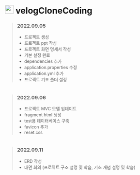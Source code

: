 # <img src="https://static.velog.io/favicon.ico" type="image/x-icon" width="28px"/> velogCloneCoding

> ### 2022.09.05
> - 프로젝트 생성
> - 프로젝트 ppt 작성
> - 프로젝트 화면 명세서 작성
> - 기본 설정 완료
>  - dependencies 추가
>  - application.properties 수정
>  - application.yml 추가
>  - 프로젝트 기초 폴더 설정



#



> ### 2022.09.06
> - 프로젝트 MVC 모델 업데이트
> - fragment html 생성
> - test용 데이터베이스 구축
> - favicon 추가
> - reset.css 



#

> ### 2022.09.11
> - ERD 작성
> - 대면 회의 (프로젝트 구조 설명 및 학습, 기초 개념 설명 및 학습)